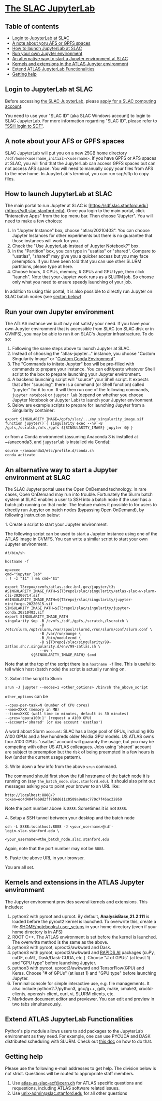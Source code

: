 # [The SLAC JupyterLab](https://sdf.slac.stanford.edu/public/doc/#/interactive-compute?id=jupyter)

## Table of contents
+ [Login to JupyterLab at SLAC](#login-to-jupyterlab-at-slac)
+ [A note about yoru AFS or GPFS spaces](#a-note-about-your-afs-or-gpfs-spaces)
+ [How to launch JupyterLab at SLAC](#how-to-launch-jupyterlab-at-slac)
+ [Run your own Jupyter environment](#run-your-own-jupyter-environment)
+ [An alternative way to start a Jupyter environment at SLAC](#an-alternative-way-to-start-a-jupyter-environment-at-slac)
+ [Kernels and extensions in the ATLAS Jupyter environment](#kernels-and-extensions-in-the-atlas-jupyter-environment)
+ [Extend ATLAS JupyterLab Functionalities](#extend-atlas-jupyterlab-functionalities)
+ [Getting help](#getting-help)

## Login to JupyterLab at SLAC

Before accessing [the SLAC JupyterLab](https://sdf.slac.stanford.edu/public/doc/#/interactive-compute?id=jupyter), 
please [apply for a SLAC computing account](https://atlas.slac.stanford.edu/using-the-slac-computing-resources). 

You need to use your "SLAC ID" (aka SLAC Windows account) to login to SLAC JupyterLab. For more information 
regarding "SLAC ID", please refer to ["SSH login to SDF"](../sshlogin/ssh2SLAC.md#sdf).

## A note about your AFS or GPFS spaces

SLAC JupyterLab will put you on a new 25GB home directory `/sdf/home/<username_initial>/<username>`. If you have GPFS or AFS spaces at SLAC, you will find that the JupyterLab can access GPFS spaces but can not access AFS space. You will need to manually copy your files from AFS to the new home. In JupyterLab's terminal, you can run scp/sftp to copy files.

## How to launch JupyterLab at SLAC

The main portal to run Jupyter at SLAC is [https://sdf.slac.stanford.edu](https://sdf.slac.stanford.edu). 
Once you login to the main portal, click "Interactive Apps" from the top menu bar. Then choose "Jupyter". 
You will need to make a few choices:

1. In "Jupyter Instance" box, choose "atlas/20210403". You can choose Jupyter Instances for other experiments but there is no guarantee that those instances will work for you.
2. Check the "Use JupyterLab instead of Jupyter Notebook?" box.
3. In the "Partition" box, you can type in "usatlas" or "shared". Compare to "usatlas", "shared" may give you a quicker access but you may face preemption. If you have been told that you can use other SLURM partitions, please type at here.
4. Choose hours, # CPUs, memory, # GPUs and GPU type, then click "launch". Note that your Jupyter work runs as a SLURM job. So choose only what you need to ensure speedy launching of your job.

In addition to using this portal, it is also possible to directly run Jupyter
on SLAC batch nodes (see [secton below](#an-alternative-way-to-start-a-jupyter-environment-at-slac))

## Run your own Jupyter environment

The ATLAS instance we built may not satisfy your need. If you have your own Jupyter environment that is accessible from SLAC (on SLAC disk or in CVMFS), you may be able to run it on SLAC's Jupyter infrastracture. To do so:

1. Following the same steps above to launch Jupyter at SLAC.
2. Instead of choosing the "atlas-jupyter..." instance, you choose "Custom Singularity Image" or "[Custom Conda Environment](https://docs.conda.io/projects/conda/en/latest/user-guide/install/linux.html)".
3. The "Commands to initate Jupyter" box will be pre-filled with commands to prepare your instance. You can edit/paste whatever Shell script to the box to prepare launching your Jupyter environment. 
4. A backend launching script will "source" your Shell script. It expects that after "sourcing", there is a command (or Shell function) called "jupyter" for it to run. It will then run one of the following commands, `jupyter notebook` or `jupyter lab` (depend on whether you choose Jupyter Notebook or Jupyter Lab) to launch your Jupyter environment.
5. Below are example scripts to prepare for launching Jupyter from a Singularity container:

~~~
export SINGULARITY_IMAGE=/gpfs/slac/.../my_singularity_image.sif
function jupyter() { singularity exec --nv -B /gpfs,/scratch,/nfs,/gpfs ${SINGULARITY_IMAGE} jupyter $@ }
~~~
or from a Conda environment (assuming Anaconda 3 is installed at ~/anaconda3, and `jupyterlab` is installed via Conda):
~~~
source ~/anaconda3/etc/profile.d/conda.sh
conda activate
~~~


## An alternative way to start a Jupyter environment at SLAC

The SLAC Jupyter portal uses the Open OnDemand technology. In rare cases, Open OnDemand may run into 
trouble. Fortunately the Slurm batch system at SLAC enables a user to SSH into a batch node if the user has a batch
job running on that 
node. The feature makes it possible to for users to directly run Jupyter on batch nodes (bypassing Open OnDemand), 
by following instruction below:

1\. Create a script to start your Jupyter environment. <p>
The following script can be used to start a Jupyter instance using one of the ATLAS image in CVMFS. You can write a 
similar script to start your own Jupyter environment. 
```
#!/bin/sh

hostname -f

op=exec
cmd="jupyter lab"
[ ! -z "$1" ] && cmd="$1"

export T3repo=/cvmfs/atlas.sdcc.bnl.gov/jupyter/t3s
#SINGULARITY_IMAGE_PATH=${T3repo}/slac/singularity/atlas-slac-w-slurm-cli-20200714.sif
#SINGULARITY_IMAGE_PATH=${T3repo}/slac/singularity/jupyter-miniforge.20220315.sif
SINGULARITY_IMAGE_PATH=${T3repo}/slac/singularity/jupyter-conda.20210403.sif
export SINGULARITY_IMAGE_PATH
singularity $op -B /cvmfs,/sdf,/gpfs,/scratch,/lscratch \
                -B /etc/slurm,/opt/slurm,/var/spool/slurmd,/run/slurm/conf/slurm.conf \
                -B /var/run/munge \
                -B /bin/modulecmd \
                -B ${T3repo}/slac/singularity/99-zatlas.sh:/.singularity.d/env/99-zatlas.sh \
                --nv \
            ${SINGULARITY_IMAGE_PATH} $cmd
``` 
Note that at the top of the script there is a `hostname -f` line. This is useful to tell which host (batch node)
the script is actually running on.

2\. Submit the script to Slurm
```
srun -J jupyter --nodes=1 <other_options> /bin/sh the_above_script
```
`other_options` can be
```
--cpus-per-task=N (number of CPU cores)
--mem=XXXX (memory in MB)
--time=XXXX (wall time in minutes, default is 30 minutes)
--gres='gpu:a100:1' (request a A100 GPU)
--account='shared' (or use account 'usatlas')
```
A word about Slurm `account`: SLAC has a large pool of GPUs, including 80x A100 GPUs and a few hundreds older 
Nvidia GPU models. US ATLAS owns four A100 GPUs. 'usatlas' account will guaranty the usage, but you may be 
competing with other US ATLAS colleagues. Jobs using 'shared' account are subject to preemption but the risk of
being preempted in a few hours is low (under the current usage pattern).

3\. Write down a few info from the above `srun` command.<p> 
The command should first show the full hostname of the batch node it is running on (say 
`the_batch_node.slac.stanford.edu`). It should also print out messages asking you to point your brower to an URL like:
```
http://localhost:8888/?token=ec4d404fe69d2ff760d611c0509a9e8ac770c7f46ac32860
```
Note the port number above is `8888`. Sometimes it is not `8888`.

4\. Setup a SSH tunnel between your desktop and the batch node
```
ssh -L 8888:localhost:8888 -J <your_username>@sdf-login.slac.stanford.edu \
                              <your_username>@the_batch_node.slac.stanford.edu
```
Again, note that the port number may not be `8888`.

5\. Paste the above URL in your browser. 

You are all set.

## Kernels and extensions in the ATLAS Jupyter environment

The Jupyter environment provides several kernels and extensions. This includes:

1. python2 with pyroot and uproot. By default, <b>AnalysisBase,21.2.111</b> is loaded before the pyroot2 kernel is launched. To overwrite this, create a file [$HOME/notebooks/.user_setups](SLACuser_setups.txt) in your home directory (even if your home directory is in AFS)
2. ROOT C++. The ATLAS environment is set before the kernel is launched. The overwrite method is the same as the above. 
3. python3 with pyroot, uproot3/awkward and Dask.
4. python3 with pyroot, uproot3/awkward and [RAPIDS.AI](https://rapids.ai) packages (cuPy, cuDF, cuML, Dask/Dask-CUDA, etc.). Choose "# of GPUs" (at least 1) and "GPU type" before launching Jupyter.
5. python3 with pyroot, uproot3/awkward and TensorFlow(GPU) and Keras. Choose "# of GPUs" (at least 1) and "GPU type" before launching Jupyter. 
6. Terminal console for simple interactive use, e.g. file managements. It also include python2.7/python3, gcc/g++, gdb, make, cmake3, xrootd-clients, openssh-client, curl, vi, SLURM clients, etc.
7. Markdown document editor and previewer. You can edit and preview in two tabs simultaneously. 

## Extend ATLAS JupyterLab Functionalities

Python's pip module allows users to add packages to the JupyterLab environment as they need. For example, one can use PYCUDA and DASK distributed scheduling with SLURM. Check out [this doc](SLACJupyterExtraFuncs.md) on how to do that.

## Getting help

Please use the following e-mail addresses to get help. The division below is not strict. Questions will be routed to appropriate staff members.
1. Use atlas-us-slac-acf@cern.ch for ATLAS specific questions and requestions, including ATLAS software related issues.
2. Use unix-admin@slac.stanford.edu for all other questions
